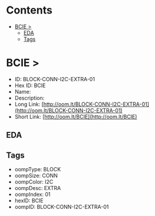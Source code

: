 



Contents
========

* [BCIE > ](#bcie--)
	* [EDA](#eda)
	* [Tags](#tags)

# BCIE > 

- ID: BLOCK-CONN-I2C-EXTRA-01
- Hex ID: BCIE
- Name: 
- Description: 
- Long Link: [http://oom.lt/BLOCK-CONN-I2C-EXTRA-01](http://oom.lt/BLOCK-CONN-I2C-EXTRA-01)
- Short Link: [http://oom.lt/BCIE](http://oom.lt/BCIE)

## EDA

## Tags

- oompType: BLOCK
- oompSize: CONN
- oompColor: I2C
- oompDesc: EXTRA
- oompIndex: 01
- hexID: BCIE
- oompID: BLOCK-CONN-I2C-EXTRA-01
